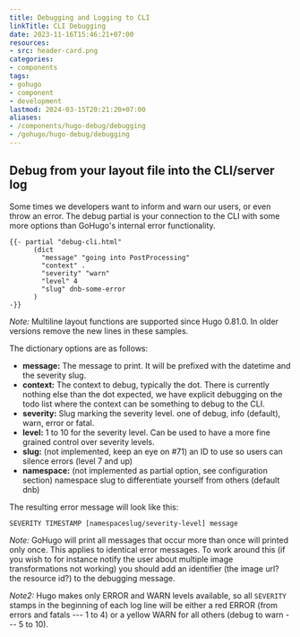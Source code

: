 ```yaml
---
title: Debugging and Logging to CLI
linkTitle: CLI Debugging
date: 2023-11-16T15:46:21+07:00
resources:
- src: header-card.png
categories:
- components
tags:
- gohugo
- component
- development
lastmod: 2024-03-15T20:21:20+07:00
aliases:
- /components/hugo-debug/debugging
- /gohugo/hugo-debug/debugging
---
```


## Debug from your layout file into the CLI/server log

Some times we developers want to inform and warn our users, or even throw an error. The debug partial is your connection to the CLI with some more options than GoHugo's internal error functionality.

```go-html-template
{{- partial "debug-cli.html"
      (dict
        "message" "going into PostProcessing"
        "context" .
        "severity" "warn"
        "level" 4
        "slug" dnb-some-error
      )
-}}
```

*Note:* Multiline layout functions are supported since Hugo 0.81.0. In older versions remove the new lines in these samples.

The dictionary options are as follows:

* **message:** The message to print. It will be prefixed with the datetime and the severity slug.
* **context:** The context to debug, typically the dot. There is currently nothing else than the dot expected, we have explicit debugging on the todo list where the context can be something to debug to the CLI.
* **severity:** Slug marking the severity level. one of debug, info (default), warn, error or fatal.
* **level:** 1 to 10 for the severity level. Can be used to have a more fine grained control over severity levels.
* **slug:** (not implemented, keep an eye on #71) an ID to use so users can silence errors (level 7 and up)
* **namespace:** (not implemented as partial option, see configuration section) namespace slug to differentiate yourself from others (default dnb)

The resulting error message will look like this:

`SEVERITY TIMESTAMP [namespaceslug/severity-level] message`

*Note:* GoHugo will print all messages that occur more than once will printed only once. This applies to identical error messages. To work around this (if you wish to for instance notify the user about multiple image transformations not working) you should add an identifier (the image url? the resource id?) to the debugging message.

*Note2:* Hugo makes only ERROR and WARN levels available, so all `SEVERITY` stamps in the beginning of each log line will be either a red ERROR (from errors and fatals --- 1 to 4) or a yellow WARN for all others (debug to warn --- 5 to 10).
